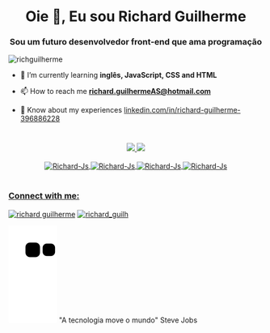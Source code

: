 <h1 align="center">Oie 👋, Eu sou Richard Guilherme</h1>
<h3 align="center">Sou um futuro desenvolvedor front-end que ama programação</h3>

<p align="left"> <img src="https://komarev.com/ghpvc/?username=richguilherme&label=Profile%20views&color=0e75b6&style=flat" alt="richguilherme" /> </p>

- 📖 I’m currently learning **inglês, JavaScript, CSS and HTML**

- 📫 How to reach me **richard.guilhermeAS@hotmail.com**

- 📄 Know about my experiences [linkedin.com/in/richard-guilherme-396886228](linkedin.com/in/richard-guilherme-396886228)

#

<div align="center">
  <a href="https://github.com/RichGuilherme">
  <img height="180em" src="https://github-readme-stats.vercel.app/api?username=RichGuilherme&show_icons=true&theme=radical&include_all_commits=true&count_private=true"/>
  <img height="180em" src="https://github-readme-stats.vercel.app/api/top-langs/?username=RichGuilherme&layout=compact&langs_count=7&theme=radical"/>
</div>
<div align="center" style="display: inline_block"><br> 
<img align="center" alt="Richard-Js" height="40" width="50"src="https://cdn.jsdelivr.net/gh/devicons/devicon/icons/javascript/javascript-original.svg" />
<img align="center" alt="Richard-Js" height="40" width="50"src="https://cdn.jsdelivr.net/gh/devicons/devicon/icons/css3/css3-original-wordmark.svg" />  
<img align="center" alt="Richard-Js" height="40" width="50"src="https://cdn.jsdelivr.net/gh/devicons/devicon/icons/html5/html5-original-wordmark.svg" />
<img align="center" alt="Richard-Js" height="40" width="50"src="https://cdn.jsdelivr.net/gh/devicons/devicon/icons/git/git-original.svg" />
</div>
  
#          
            
<h3 align="left">Connect with me:</h3>
<p align="left">
<a href="https://linkedin.com/in/richard guilherme" target="blank"><img align="center" src="https://raw.githubusercontent.com/rahuldkjain/github-profile-readme-generator/master/src/images/icons/Social/linked-in-alt.svg" alt="richard guilherme" height="30" width="40" /></a>
<a href="https://instagram.com/richard_guilh" target="blank"><img align="center" src="https://raw.githubusercontent.com/rahuldkjain/github-profile-readme-generator/master/src/images/icons/Social/instagram.svg" alt="richard_guilh" height="30" width="40" /></a>
</p>  

![Snake animation](https://github.com/rafaballerini/rafaballerini/blob/output/github-contribution-grid-snake.svg)
"A tecnologia move o mundo" Steve Jobs 

